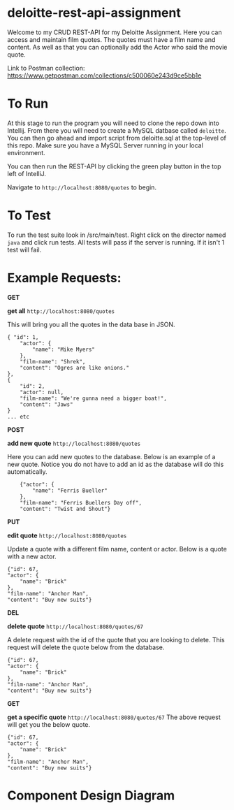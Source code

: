 # deloitte-rest-api-assignment
Welcome to my CRUD REST-API for my Deloitte Assignment. Here you can access and maintain film quotes. The quotes must have a film name and content. As well as that you can optionally add the Actor who said the movie quote.

Link to Postman collection:
https://www.getpostman.com/collections/c500060e243d9ce5bb1e

# To Run

At this stage to run the program you will need to clone the repo down into Intellij. From there you will need to create a MySQL datbase called `deloitte`. You can then go ahead and import script from deloitte.sql at the top-level of this repo. Make sure you have a MySQL Server running in your local environment. 

You can then run the REST-API by clicking the green play button in the top left of IntelliJ.

Navigate to `http://localhost:8080/quotes` to begin.

# To Test

To run the test suite look in /src/main/test. Right click on the director named `java` and click run tests. All tests will pass if the server is running. If it isn't 1 test will fail.  


# Example Requests:

**GET**

**get all**
`http://localhost:8080/quotes`

This will bring you all the quotes in the data base in JSON.


    { "id": 1,
        "actor": {
            "name": "Mike Myers"
        },
        "film-name": "Shrek",
        "content": "Ogres are like onions."
    },
    {
        "id": 2,
        "actor": null,
        "film-name": "We're gunna need a bigger boat!",
        "content": "Jaws"
    }
    ... etc
      

**POST**

**add new quote** `http://localhost:8080/quotes`

Here you can add new quotes to the database. Below is an example of a new quote. Notice you do not have to add an id as the database will do this automatically.
        
        {"actor": {
            "name": "Ferris Bueller"
        },
        "film-name": "Ferris Buellers Day off",
        "content": "Twist and Shout"}
    
    

**PUT**

**edit quote** `http://localhost:8080/quotes`

Update a quote with a different film name, content or actor. Below is a quote with a new actor.

    
    {"id": 67,
    "actor": {
        "name": "Brick"
    },
    "film-name": "Anchor Man",
    "content": "Buy new suits"}


**DEL**

**delete quote**
`http://localhost:8080/quotes/67`

A delete request with the id of the quote that you are looking to delete. This request will delete the quote below from the database.

    {"id": 67,
    "actor": {
        "name": "Brick"
    },
    "film-name": "Anchor Man",
    "content": "Buy new suits"}
    
**GET**

**get a specific quote** `http://localhost:8080/quotes/67`
The above request will get you the below quote.


    {"id": 67,
    "actor": {
        "name": "Brick"
    },
    "film-name": "Anchor Man",
    "content": "Buy new suits"}
    
 # Component Design Diagram
 
 

